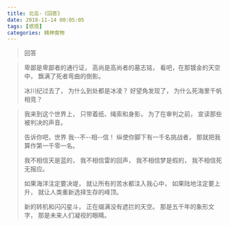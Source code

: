 ```yaml
---
title: 北岛-《回答》
date: 2018-11-14 00:05:05
tags: [感悟]
categories: 精神食物
---
```


<blockquote class="blockquote-center">回答</blockquote>
         
<blockquote class="blockquote-center">                        
卑鄙是卑鄙者的通行证，
高尚是高尚者的墓志铭，
看吧，在那镀金的天空中，
飘满了死者弯曲的倒影。

冰川纪过去了，
为什么到处都是冰凌？
好望角发现了，
为什么死海里千帆相竞？
</blockquote>
<!-- more -->

<blockquote class="blockquote-center">  
我来到这个世界上，
只带着纸、绳索和身影，
为了在审判之前，
宣读那些被判决的声音。

告诉你吧，世界
我--不--相--信！
纵使你脚下有一千名挑战者，
那就把我算作第一千零一名。


我不相信天是蓝的，
我不相信雷的回声，
我不相信梦是假的，
我不相信死无报应。

如果海洋注定要决堤，
就让所有的苦水都注入我心中，
如果陆地注定要上升，
就让人类重新选择生存的峰顶。

新的转机和闪闪星斗，
正在缀满没有遮拦的天空。
那是五千年的象形文字，
那是未来人们凝视的眼睛。
</blockquote>
